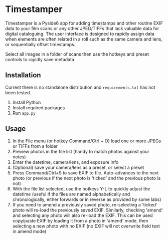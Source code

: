 # Timestamper

Timestamper is a Pyside6 app for adding timestamps and other routine EXIF data to your film scans or any other JPEG/TIFFs that lack valuable data for digital cataloguing. The user interface is designed to rapidly assign data when elements are often related in a roll such as the same camera and lens, or sequentially offset timestamps.

Select all images in a folder of scans then use the hotkeys and preset controls to rapidly save metadata.

## Installation

Current there is no standalone distribution and `requirements.txt` has not been tested.

1. Install Python
2. Install required packages
3. Run `app.py`

## Usage

1. In the File menu (or hotkey Command/Ctrl + O) load one or more JPEGs or TIFFs from a folder
2. Preview photos in the file list (handy to match photos against your notes)
3. Enter the datetime, camera/lens, and exposure info
4. (Optional) save your camera/lens as a preset, or select a preset
5. Press Command/Ctrl+S to save EXIF to file. Auto-advances to the next photo (or previous if the next photo is 'ticked' and the previous photo is not)
6. With the file list selected, use the hotkeys Y-L to quickly adjust the datetime (useful if the files are named alphabetically and chronologically, either forwards or in reverse as provided by some labs)
7. If you need to amend a previously saved photo, re-selecting a 'ticked' photo will re-load the previously saved EXIF. Similarly, checking 'amend' and selecting any photo will also re-load the EXIF. This can be used copy/paste EXIF by loading it from a photo in 'amend' mode, then selecting a new photo with no EXIF (no EXIF will not overwrite field text in amend mode)
